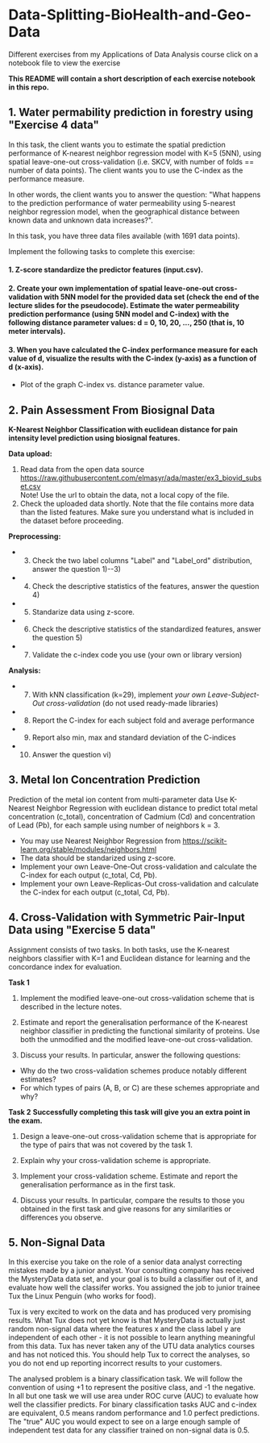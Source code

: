 # Data-Splitting-BioHealth-and-Geo-Data
Different exercises from my Applications of Data Analysis course click on a notebook file to view the exercise

**This README will contain a short description of each exercise notebook in this repo.**

**1.  Water permability prediction in forestry using "Exercise 4 data"**
----------------
In this task, the client wants you to estimate the spatial prediction performance of K-nearest neighbor regression model with K=5 (5NN), using spatial leave-one-out cross-validation (i.e. SKCV, with number of folds == number of data points). The client wants you to use the C-index as the performance measure.  

In other words, the client wants you to answer the question: "What happens to the prediction performance of water permeability using 5-nearest neighbor regression model, when the geographical distance between known data and unknown data increases?".

In this task, you have three data files available (with 1691 data points).

Implement the following tasks to complete this exercise:

#### 1. Z-score standardize the predictor features (input.csv). 

#### 2. Create your own implementation of spatial leave-one-out cross-validation with 5NN model for the provided data set (check the end of the lecture slides for the pseudocode). Estimate the water permeability prediction performance (using 5NN model and C-index) with the following distance parameter values: d = 0, 10, 20, ..., 250 (that is, 10 meter intervals). 

#### 3. When you have calculated the C-index performance measure for each value of d, visualize the results with the C-index (y-axis) as a function of d (x-axis).

- Plot of the graph C-index vs. distance parameter value. 


**2. Pain Assessment From Biosignal Data**
--------------
**K-Nearest Neighbor Classification with euclidean distance for pain intensity level prediction using biosignal features.**

<b>Data upload:</b><br>
1. Read data from the open data source https://raw.githubusercontent.com/elmasyr/ada/master/ex3_biovid_subset.csv<br>
Note! Use the url to obtain the data, not a local copy of the file.<br>
2. Check the uploaded data shortly. Note that the file contains more data than the listed features. Make sure you understand what is included in the dataset before proceeding. 

<b>Preprocessing:</b><br>
- 3. Check the two label columns "Label" and "Label_ord" distribution, answer the question 1)--3)
- 4. Check the descriptive statistics of the features, answer the question 4)
- 5. Standarize data using z-score.
- 6. Check the descriptive statistics of the standardized features, answer the question 5)
- 7. Validate the c-index code you use (your own or library version)

<b>Analysis:</b><br>
- 7. With kNN classification (k=29), implement *your own Leave-Subject-Out cross-validation* (do not used ready-made libraries)<br>

- 8. Report the C-index for each subject fold and average performance
- 9. Report also min, max and standard deviation of the C-indices
- 10. Answer the question vi)


**3. Metal Ion Concentration Prediction**
--------------------------
Prediction of the metal ion content from multi-parameter data 
Use K-Nearest Neighbor Regression with euclidean distance to predict total metal concentration (c_total), concentration of Cadmium (Cd) and concentration of Lead (Pb), for each sample using number of neighbors k = 3.

- You may use Nearest Neighbor Regression from https://scikit-learn.org/stable/modules/neighbors.html 
- The data should be standarized using z-score.
- Implement your own Leave-One-Out cross-validation and calculate the C-index for each output (c_total, Cd, Pb). 
- Implement your own Leave-Replicas-Out cross-validation and calculate the C-index for each output (c_total, Cd, Pb).



**4.  Cross-Validation with Symmetric Pair-Input Data using "Exercise 5 data"**
---------------
Assignment consists of two tasks. In both tasks, use the K-nearest neighbors classifier with K=1 and Euclidean distance for learning and the concordance index for evaluation.

**Task 1**
1. Implement the modified leave-one-out cross-validation scheme that is described in the lecture notes.

2. Estimate and report the generalisation performance of the K-nearest neighbor classifier in predicting the functional similarity of proteins. Use both the unmodified and the modified leave-one-out cross-validation.

3. Discuss your results. In particular, answer the following questions:
 - Why do the two cross-validation schemes produce notably different estimates?
 - For which types of pairs (A, B, or C) are these schemes appropriate and why?
 
 **Task 2**
 **Successfully completing this task will give you an extra point in the exam.**

1. Design a leave-one-out cross-validation scheme that is appropriate for the type of pairs that was not covered by the task 1.

2. Explain why your cross-validation scheme is appropriate.

3. Implement your cross-validation scheme. Estimate and report the generalisation performance as in the first task.

4. Discuss your results. In particular, compare the results to those you obtained in the first task and give reasons for any similarities or differences you observe.



**5. Non-Signal Data**
------------


In this exercise you take on the role of a senior data analyst correcting mistakes made by a junior analyst. Your consulting company has received the MysteryData data set, and your goal is to build a classifier out of it, and evaluate how well the classifer works. You assigned the job to junior trainee Tux the Linux Penguin (who works for food).

Tux is very excited to work on the data and has produced very promising results. What Tux does not yet know is that MysteryData is actually just random non-signal data where the features x and the class label y are independent of each other - it is not possible to learn anything meaningful from this data. Tux has never taken any of the UTU data analytics courses and has not noticed this. You should help Tux to correct the analyses, so you do not end up reporting incorrect results to your customers.

The analysed problem is a binary classification task. We will follow the convention of using +1 to represent the positive class, and -1 the negative. In all but one task we will use area under ROC curve (AUC) to evaluate how well the classifier predicts. For binary classification tasks AUC and c-index are equivalent, 0.5 means random performance and 1.0 perfect predictions. The "true" AUC you would expect to see on a large enough sample of independent test data for any classifier trained on non-signal data is 0.5.


